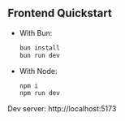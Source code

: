 ## Frontend Quickstart

- With Bun:
  ```powershell
  bun install
  bun run dev
  ```
- With Node:
  ```bash
  npm i
  npm run dev
  ```

Dev server: http://localhost:5173 